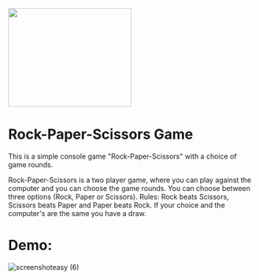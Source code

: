 <img src="https://user-images.githubusercontent.com/106319618/192167869-08d07f55-e35c-4152-b277-6e1c82fd9e5e.png" width="250" height="200">

# Rock-Paper-Scissors Game
This is a simple console game "Rock-Paper-Scissors" with a choice of game rounds.

Rock-Paper-Scissors is a two player game, where you can play against the computer and you can choose the game rounds. You can choose between three options (Rock, Paper or Scissors). Rules: Rock beats Scissors, Scissors beats Paper and Paper beats Rock. If your choice and the computer's are the same you have a draw.

# Demo:
![screenshoteasy (6)](https://user-images.githubusercontent.com/106319618/192169062-b04ff75b-5123-4c17-b3d5-835e99dc6c54.png)

